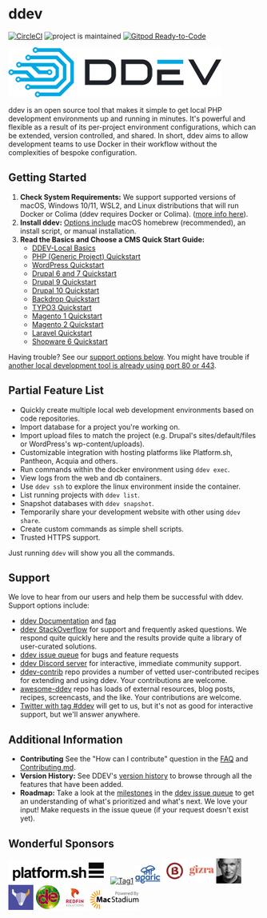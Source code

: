 # ddev

[![CircleCI](https://circleci.com/gh/drud/ddev.svg?style=shield)](https://circleci.com/gh/drud/ddev) ![project is maintained](https://img.shields.io/maintenance/yes/2022.svg)
[![Gitpod Ready-to-Code](https://img.shields.io/badge/Gitpod-ready--to--code-blue?logo=gitpod)](https://gitpod.io/#https://github.com/drud/ddev)

![ddev logo](images/ddev_logo.png)

ddev is an open source tool that makes it simple to get local PHP development environments up and running in minutes. It's powerful and flexible as a result of its per-project environment configurations, which can be extended, version controlled, and shared. In short, ddev aims to allow development teams to use Docker in their workflow without the complexities of bespoke configuration.

## Getting Started

1. **Check System Requirements:** We support supported versions of macOS, Windows 10/11, WSL2, and Linux distributions that will run Docker or Colima (ddev requires Docker or Colima). ([more info here](https://ddev.readthedocs.io/en/stable/#system-requirements)).
2. **Install ddev:** [Options include](https://ddev.readthedocs.io/en/stable/#installation) macOS homebrew (recommended), an install script, or manual installation.
3. **Read the Basics and Choose a CMS Quick Start Guide:**
    * [DDEV-Local Basics](https://ddev.readthedocs.io/en/stable/users/cli-usage)
    * [PHP (Generic Project) Quickstart](https://ddev.readthedocs.io/en/stable/users/cli-usage/#php-project-quickstart)
    * [WordPress Quickstart](https://ddev.readthedocs.io/en/stable/users/cli-usage#wordpress-quickstart)
    * [Drupal 6 and 7 Quickstart](https://ddev.readthedocs.io/en/stable/users/cli-usage#drupal-6/7-quickstart)
    * [Drupal 9 Quickstart](https://ddev.readthedocs.io/en/stable/users/cli-usage#drupal-9-quickstart)
    * [Drupal 10 Quickstart](https://ddev.readthedocs.io/en/stable/users/cli-usage#drupal-10-quickstart)
    * [Backdrop Quickstart](https://ddev.readthedocs.io/en/stable/users/cli-usage/#backdrop-quickstart)
    * [TYPO3 Quickstart](https://ddev.readthedocs.io/en/stable/users/cli-usage#typo3-quickstart)
    * [Magento 1 Quickstart](https://ddev.readthedocs.io/en/stable/users/cli-usage#magento-1-quickstart)
    * [Magento 2 Quickstart](https://ddev.readthedocs.io/en/stable/users/cli-usage#magento-2-quickstart)
    * [Laravel Quickstart](https://ddev.readthedocs.io/en/stable/users/cli-usage#laravel-quickstart)
    * [Shopware 6 Quickstart](https://ddev.readthedocs.io/en/latest/users/cli-usage#shopware-6-quickstart)

Having trouble? See our [support options below](#support). You might have trouble if [another local development tool is already using port 80 or 443](https://ddev.readthedocs.io/en/stable/users/troubleshooting/#unable-listen).

## Partial Feature List

* Quickly create multiple local web development environments based on code repositories.
* Import database for a project you're working on.
* Import upload files to match the project (e.g. Drupal's sites/default/files or WordPress's wp-content/uploads).
* Customizable integration with hosting platforms like Platform.sh, Pantheon, Acquia and others.
* Run commands within the docker environment using `ddev exec`.
* View logs from the web and db containers.
* Use `ddev ssh` to explore the linux environment inside the container.
* List running projects with `ddev list`.
* Snapshot databases with `ddev snapshot`.
* Temporarily share your development website with other using `ddev share`.
* Create custom commands as simple shell scripts.
* Trusted HTTPS support.

Just running `ddev` will show you all the commands.

## Support

We love to hear from our users and help them be successful with ddev. Support options include:

* [ddev Documentation](https://ddev.readthedocs.io) and [faq](https://ddev.readthedocs.io/en/stable/users/faq/)
* [ddev StackOverflow](https://stackoverflow.com/questions/tagged/ddev) for support and frequently asked questions. We respond quite quickly here and the results provide quite a library of user-curated solutions.
* [ddev issue queue](https://github.com/drud/ddev/issues) for bugs and feature requests
* [ddev Discord server](https://discord.gg/hCZFfAMc5k) for interactive, immediate community support.
* [ddev-contrib](https://github.com/drud/ddev-contrib) repo provides a number of vetted user-contributed recipes for extending and using ddev. Your contributions are welcome.
* [awesome-ddev](https://github.com/drud/awesome-ddev) repo has loads of external resources, blog posts, recipes, screencasts, and the like. Your contributions are welcome.
* [Twitter with tag #ddev](https://twitter.com/search?q=%23ddev&src=typd&f=live) will get to us, but it's not as good for interactive support, but we'll answer anywhere.

## Additional Information

* **Contributing** See the "How can I contribute" question in the [FAQ](https://ddev.readthedocs.io/en/stable/users/faq/) and [Contributing.md](CONTRIBUTING.md).
* **Version History:** See DDEV's [version history](https://ddev.readthedocs.io/en/latest/users/topics/version-history/) to browse through all the features that have been added.
* **Roadmap:** Take a look at the [milestones](https://github.com/drud/ddev/milestones) in the [ddev issue queue](https://github.com/drud/ddev/issues) to get an understanding of what's prioritized and what's next. We love your input! Make requests in the issue queue (if your request doesn't exist yet).

## Wonderful Sponsors

[<img src="images/Platformsh_Logo_DDEV.jpg" alt="Platform.sh" width="200">](https://platform.sh)
[<img src="images/tag1-logo.svg" alt="Tag1" width="80">](https://tag1.com)
[<img src="images/agaric-logo-stacked.svg" alt="Agaric" width="50"/>](https://agaric.coop/)
[<img src="images/b13-logo.png" width="50" />](https://b13.com/) [<img src="images/gizra-logo.png" width="50" />](https://gizra.com/)
[<img src="images/oliver-wand.jpeg" width="50" />](https://github.com/wandoliver)
[<img src="images/centarro-logo.png" width="50" />](https://www.centarro.io/)
[<img src="images/drupaleasy-logo.png" width="50" />](https://www.drupaleasy.com/) [<img src="images/redfin-logo.png" width="50" />](https://redfinsolutions.com/)
[<img src="images/macstadium-logo.png" alt="MacStadium" width="100"/>](https://www.macstadium.com)
